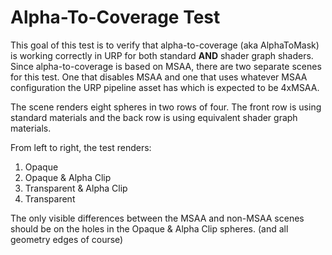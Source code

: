 # Alpha-To-Coverage Test

This goal of this test is to verify that alpha-to-coverage (aka AlphaToMask) is working correctly in URP for both standard **AND** shader graph shaders. Since alpha-to-coverage is based on MSAA, there are two separate scenes for this test. One that disables MSAA and one that uses whatever MSAA configuration the URP pipeline asset has which is expected to be 4xMSAA.

The scene renders eight spheres in two rows of four. The front row is using standard materials and the back row is using equivalent shader graph materials.

From left to right, the test renders:

1. Opaque
2. Opaque & Alpha Clip
3. Transparent & Alpha Clip
4. Transparent

The only visible differences between the MSAA and non-MSAA scenes should be on the holes in the Opaque & Alpha Clip spheres. (and all geometry edges of course)